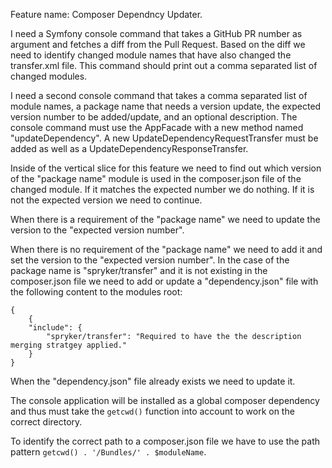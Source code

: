 Feature name: Composer Dependncy Updater.

I need a Symfony console command that takes a GitHub PR number as argument and fetches a diff from the Pull Request. Based on the diff we need to identify changed module names that have also changed the transfer.xml file. This command should print out a comma separated list of changed modules.

I need a second console command that takes a comma separated list of module names, a package name that needs a version update, the expected version number to be added/update, and an optional description. The console command must use the AppFacade with a new method named "updateDependency". A new UpdateDependencyRequestTransfer must be added as well as a UpdateDependencyResponseTransfer.

Inside of the vertical slice for this feature we need to find out which version of the "package name" module is used in the composer.json file of the changed module. If it matches the expected number we do nothing. If it is not the expected version we need to continue.

When there is a requirement of the "package name" we need to update the version to the "expected version number".

When there is no requirement of the "package name" we need to add it and set the version to the "expected version number". In the case of the package name is "spryker/transfer" and it is not existing in the composer.json file we need to add or update a "dependency.json" file with the following content to the modules root:

```
{
    {
    "include": {
        "spryker/transfer": "Required to have the the description merging stratgey applied."
    }
}
```

When the "dependency.json" file already exists we need to update it.

The console application will be installed as a global composer dependency and thus must take the `getcwd()` function into account to work on the correct directory.

To identify the correct path to a composer.json file we have to use the path pattern `getcwd() . '/Bundles/' . $moduleName`.